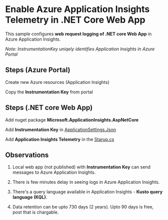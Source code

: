 # Enable Azure Application Insights Telemetry in .NET Core Web App

This sample configures **web request logging of .NET core Web App** in Azure Application Insights.

_Note: InstrumentationKey uniqely identifies Application Insights in Azure Portal_

## Steps (Azure Portal)
Create new Azure resources (Application Insights)

Copy the **Instrumentation Key** from portal 

## Steps (.NET core Web App)
Add nuget package **Microsoft.ApplicationInsights.AspNetCore**

Add **Instrumentation Key** in [ApplicationSettings.Json](https://github.com/nidhisht/AzureSamples/blob/328df6fbd0482f1a086d3ab857c3c728057c0ead/csharp_dotnetcore/03.webapp-appinsights/appsettings.json#L2)

Add **Application Insights Telemetry** in the [Starup.cs](https://github.com/nidhisht/AzureSamples/blob/4865ebf90752f4bde568819bd5ac6d26a3a3125a/csharp_dotnetcore/03.webapp-appinsights/Startup.cs#L33)

## Observations
1. Local web app (not published) with **Instrumentation Key** can send messages to Azure Application Insights.

2. There is few minutes delay in seeing logs in Azure Application Insights. 

3. There's a query language available in Application Insights - **Kusto query language (KQL)**.

4. Data retention can be upto 730 days (2 years). Upto 90 days is free, post that is chargable.
